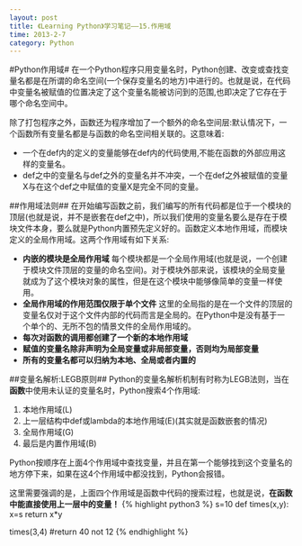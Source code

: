 ```yaml
---
layout: post
title: 《Learning Python》学习笔记——15.作用域
time: 2013-2-7
category: Python
---
```


#Python作用域#
在一个Python程序只用变量名时，Python创建、改变或查找变量名都是在所谓的命名空间(一个保存变量名的地方)中进行的。也就是说，在代码中变量名被赋值的位置决定了这个变量名能被访问到的范围,也即决定了它存在于哪个命名空间中。

除了打包程序之外，函数还为程序增加了一个额外的命名空间层:默认情况下，一个函数所有变量名都是与函数的命名空间相关联的。这意味着:

- 一个在def内的定义的变量能够在def内的代码使用,不能在函数的外部应用这样的变量名。
- def之中的变量名与def之外的变量名并不冲突，一个在def之外被赋值的变量X与在这个def之中赋值的变量X是完全不同的变量。

##作用域法则##
在开始编写函数之前，我们编写的所有代码都是位于一个模块的顶层(也就是说，并不是嵌套在def之中)，所以我们使用的变量名要么是存在于模块文件本身，要么就是Python内置预先定义好的。函数定义本地作用域，而模块定义的全局作用域。这两个作用域有如下关系:

- **内嵌的模块是全局作用域**
  每个模块都是一个全局作用域(也就是说，一个创建于模块文件顶层的变量的命名空间)。对于模块外部来说，该模块的全局变量就成为了这个模块对象的属性，但是在这个模块中能够像简单的变量一样使用。
- **全局作用域的作用范围仅限于单个文件**
  这里的全局指的是在一个文件的顶层的变量名仅对于这个文件内部的代码而言是全局的。在Python中是没有基于一个单个的、无所不包的情景文件的全局作用域的。
- **每次对函数的调用都创建了一个新的本地作用域**
- **赋值的变量名除非声明为全局变量或非局部变量，否则均为局部变量**
- **所有的变量名都可以归纳为本地、全局或者内置的**

##变量名解析:LEGB原则##
Python的变量名解析机制有时称为LEGB法则，当在**函数**中使用未认证的变量名时，Python搜索4个作用域:

1. 本地作用域(L)
2. 上一层结构中def或lambda的本地作用域(E)(其实就是函数嵌套的情况)
3. 全局作用域(G)
4. 最后是内置作用域(B)

Python按顺序在上面4个作用域中查找变量，并且在第一个能够找到这个变量名的地方停下来，如果在这4个作用域中都没找到，Python会报错。

这里需要强调的是，上面四个作用域是函数中代码的搜索过程，也就是说，**在函数中能直接使用上一层中的变量！**
{% highlight python3 %}
s=10
def times(x,y):
    x=s
    return x*y

times(3,4)	#return 40 not 12
{% endhighlight %}
